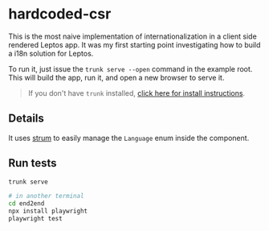 # hardcoded-csr

This is the most naive implementation of internationalization in a client side rendered Leptos app. It was my first starting point investigating how to build a i18n solution for Leptos.

To run it, just issue the `trunk serve --open` command in the example root. This will build the app, run it, and open a new browser to serve it.

> If you don't have `trunk` installed, [click here for install instructions](https://trunkrs.dev/).

## Details

It uses [strum](https://docs.rs/strum/latest/strum/) to easily manage the `Language` enum inside the component.

## Run tests

```bash
trunk serve

# in another terminal
cd end2end
npx install playwright
playwright test
```
